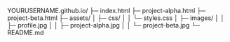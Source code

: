 YOURUSERNAME.github.io/
├─ index.html
├─ project-alpha.html
├─ project-beta.html
├─ assets/
│  ├─ css/
│  │  └─ styles.css
│  ├─ images/
│  │  ├─ profile.jpg
│  │  ├─ project-alpha.jpg
│  │  └─ project-beta.jpg
└─ README.md

